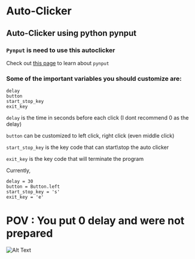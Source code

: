 # Auto-Clicker
## Auto-Clicker using python pynput
### ```Pynput``` is need to use this autoclicker
Check out [this page](https://pypi.org/project/pynput/#description) to learn about ```pynput```
### Some of the important variables you should customize are:
```
delay
button
start_stop_key
exit_key
```
```delay``` is the time in seconds before each click (I dont recommend 0 as the delay)

```button``` can be customized to left click, right click (even middle click)

```start_stop_key``` is the key code that can start\stop the auto clicker

```exit_key``` is the key code that will terminate the program

Currently,
```
delay = 30
button = Button.left
start_stop_key = 's'
exit_key = 'e'
```
# POV : You put 0 delay and were not prepared
![Alt Text](https://media.giphy.com/media/5xaOcLyjXRo4hX5UhSU/giphy.gif)
